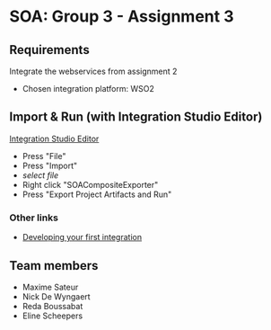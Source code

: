 # SOA: Group 3 - Assignment 3

## Requirements
Integrate the webservices from assignment 2
- Chosen integration platform: WSO2

## Import & Run (with Integration Studio Editor)
[Integration Studio Editor](https://ei.docs.wso2.com/en/latest/micro-integrator/develop/installing-WSO2-Integration-Studio/)
- Press "File"
- Press "Import"
- *select file*
- Right click "SOACompositeExporter"
- Press "Export Project Artifacts and Run"

### Other links
- [Developing your first integration](https://ei.docs.wso2.com/en/latest/micro-integrator/develop/integration-development-kickstart/)

## Team members
* Maxime Sateur
* Nick De Wyngaert
* Reda Boussabat
* Eline Scheepers